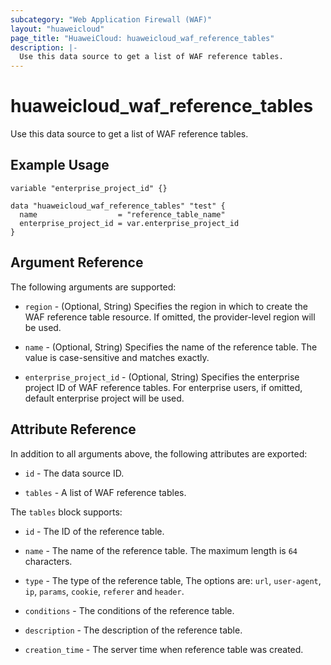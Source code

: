 ```yaml
---
subcategory: "Web Application Firewall (WAF)"
layout: "huaweicloud"
page_title: "HuaweiCloud: huaweicloud_waf_reference_tables"
description: |-
  Use this data source to get a list of WAF reference tables.
---
```


# huaweicloud_waf_reference_tables

Use this data source to get a list of WAF reference tables.

## Example Usage

```hcl
variable "enterprise_project_id" {}

data "huaweicloud_waf_reference_tables" "test" {
  name                  = "reference_table_name"
  enterprise_project_id = var.enterprise_project_id
}
```

## Argument Reference

The following arguments are supported:

* `region` - (Optional, String) Specifies the region in which to create the WAF reference table resource.
  If omitted, the provider-level region will be used.

* `name` - (Optional, String) Specifies the name of the reference table. The value is case-sensitive and matches exactly.

* `enterprise_project_id` - (Optional, String) Specifies the enterprise project ID of WAF reference tables.
  For enterprise users, if omitted, default enterprise project will be used.

## Attribute Reference

In addition to all arguments above, the following attributes are exported:

* `id` - The data source ID.

* `tables` - A list of WAF reference tables.

The `tables` block supports:

* `id` - The ID of the reference table.

* `name` - The name of the reference table. The maximum length is `64` characters.

* `type` - The type of the reference table, The options are: `url`, `user-agent`, `ip`, `params`, `cookie`, `referer`
  and `header`.

* `conditions` - The conditions of the reference table.

* `description` - The description of the reference table.

* `creation_time` - The server time when reference table was created.
